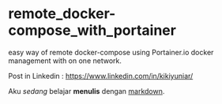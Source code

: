 # remote_docker-compose_with_portainer
easy way of remote docker-compose using Portainer.io docker management with on one network.

Post in Linkedin : https://www.linkedin.com/in/kikiyuniar/

Aku *sedang* belajar **menulis** dengan [markdown](https://en.wikipedia.org/wiki/Markdown).
